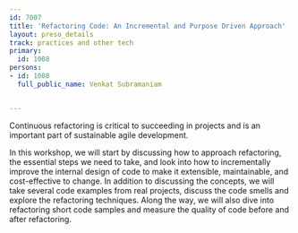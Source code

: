 ---
id: 7007
title: 'Refactoring Code: An Incremental and Purpose Driven Approach'
layout: preso_details
track: practices and other tech
primary:
  id: 1008
persons:
- id: 1008
  full_public_name: Venkat Subramaniam

---
Continuous refactoring is critical to succeeding in projects and is an important part of sustainable agile development.

In this workshop, we will start by discussing how to approach refactoring, the essential steps we need to take, and look into how to incrementally improve the internal design of code to make it extensible, maintainable, and cost-effective to change. In addition to discussing the concepts, we will take several code examples from real projects, discuss the code smells and explore the refactoring techniques. Along the way, we will also dive into refactoring short code samples and measure the quality of code before and after refactoring.